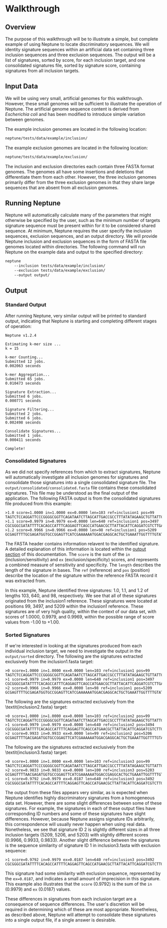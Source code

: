 # Walkthrough

## Overview

The purpose of this walkthrough will be to illustrate a simple, but complete example of using Neptune to locate discriminatory sequences. We will identity signature sequences within an artificial data set containing three inclusion sequences and three exclusion sequences. The output will be a list of signatures, sorted by score, for each inclusion target, and one consolidated signatures file, sorted by signature score, containing signatures from all inclusion targets.

## Input Data

We will be using very small, artificial genomes for this walkthrough. However, these small genomes will be sufficient to illustrate the operation of Neptune. The artificial genome sequence content is derived from *Escherichia coli* and has been modified to introduce simple variation between genomes.

The example inclusion genomes are located in the following location:

```bash
neptune/tests/data/example/inclusion/
```

The example exclusion genomes are located in the following location:

```bash
neptune/tests/data/example/exclusion/
```

The inclusion and exclusion directories each contain three FASTA format genomes. The genomes all have some insertions and deletions that differentiate them from each other. However, the three inclusion genomes primarily differ from the three exclusion genomes in that they share large sequences that are absent from all exclusion genomes.

## Running Neptune

Neptune will automatically calculate many of the parameters that might otherwise be specified by the user, such as the minimum number of targets signature sequence must be present within for it to be considered shared sequence. At minimum, Neptune requires the user specify the inclusion sequences, exclusion sequences, and an output directory. We will provide Neptune inclusion and exclusion sequences in the form of FASTA file genomes located within directories. The following command will run Neptune on the example data and output to the specified directory:

```bash
neptune
    --inclusion tests/data/example/inclusion/
    --exclusion tests/data/example/exclusion/
    --output output/
```

## Output

### Standard Output

After running Neptune, very similar output will be printed to standard output, indicating that Neptune is starting and completing different stages of operation:

```text
Neptune v1.2.4

Estimating k-mer size ...
k = 15

k-mer Counting...
Submitted 12 jobs.
0.002063 seconds

k-mer Aggregation...
Submitted 65 jobs.
0.010473 seconds

Signature Extraction...
Submitted 6 jobs.
0.000771 seconds

Signature Filtering...
Submitted 2 jobs.
Submitted 6 jobs.
0.002498 seconds

Consolidate Signatures...
Submitted 1 jobs.
0.000411 seconds

Complete!
```

### Consolidated Signatures

As we did not specify references from which to extract signatures, Neptune will automatically investigate all inclusion genomes for signatures and consolidate those signatures into a single consolidated signature file. The `output/consolidated/consolidated.fasta` file contains these consolidated signatures. This file may be understood as the final output of the application. The following FASTA output is from the consolidated signatures file produced from this example:

```text
>1.0 score=1.0000 in=1.0000 ex=0.0000 len=103 ref=inclusion1 pos=99
TAGTCTCCAGGATTCCCGGGGCGGTTCAGATAATCTTAGCATTGACCGCCTTTATATAGAAGCTGTTATTCAAGAAGC...
>1.1 score=0.9979 in=0.9979 ex=0.0000 len=640 ref=inclusion1 pos=3497
CGCGGGCGATATTTTCACAGCCATTTCAGGAGTTCAGCCATGAACGCTTATTACATTCAGGATCGTCTTGAGGCTCAG...
>1.2 score=0.9966 in=0.9966 ex=0.0000 len=98 ref=inclusion1 pos=5209
GCGAGTTTTGCGAGATGGTGCCGGAGTTCATCGAAAAAATGGACGAGGCACTGCTGAAATTGGTTTTGTATTTGGGGA...
```

The FASTA header contains information relavent to the identified signature. A detailed explanation of this information is located within the [output section](output/#sorted-signatures) of this documentation. The `score` is the sum of the `in` (inclusion/sensitivity) and `ex` (exclusion/specificity) scores, and represents a combined measure of sensitivity and specificity. The `length` describes the length of the signature in bases. The `ref` (reference) and `pos` (position) describe the location of the signature within the reference FASTA record it was extracted from.

In this example, Neptune identified three signatures: 1.0, 1.1, and 1.2 of lengths 103, 640, and 98, respectively. We see that all of these signatures originated from the inclusion1 reference. These signatures were located at positions 99, 3497, and 5209 within the inclusion1 reference. These signatures are of very high quality, within the context of our data set, with scores of 1.0000, 0.9979, and 0.9969, within the possible range of score values from -1.00 to +1.00.

### Sorted Signatures

If we're interested in looking at the signatures produced from each individual inclusion target, we need to investigate the output in the `output/sorted` directory. The following are the signatures extracted exclusively from the inclusion1.fasta target:

```text
>0 score=1.0000 in=1.0000 ex=0.0000 len=103 ref=inclusion1 pos=99
TAGTCTCCAGGATTCCCGGGGCGGTTCAGATAATCTTAGCATTGACCGCCTTTATATAGAAGCTGTTATTCAAGAAGC...
>1 score=0.9979 in=0.9979 ex=0.0000 len=640 ref=inclusion1 pos=3497
CGCGGGCGATATTTTCACAGCCATTTCAGGAGTTCAGCCATGAACGCTTATTACATTCAGGATCGTCTTGAGGCTCAG...
>2 score=0.9966 in=0.9966 ex=0.0000 len=98 ref=inclusion1 pos=5209
GCGAGTTTTGCGAGATGGTGCCGGAGTTCATCGAAAAAATGGACGAGGCACTGCTGAAATTGGTTTTGTATTTGGGGA...
```

The following are the signatures extracted exclusively from the \textit{inclusion2.fasta} target:

```text
>0 score=1.0000 in=1.0000 ex=0.0000 len=103 ref=inclusion2 pos=99
TAGTCTCCAGGATTCCCGGGGCGGTTCAGATAATCTTAGCATTGACCGCCTTTATATAGAAGCTGTTATTCAAGAAGC...
>1 score=0.9979 in=0.9979 ex=0.0000 len=640 ref=inclusion2 pos=3494
CGCGGGCGATATTTTCACAGCCATTTTCAGGAGTTCAGCCATGAACGCTTATTACATTCAGGATCGTCTTGAGGCTCA...
>2 score=0.9933 in=0.9933 ex=0.0000 len=99 ref=inclusion2 pos=5206
GCGAGTTTTGACGAGATGGTGCCGGAGTTCATCGAAAAAATGGACGAGGCACTGCTGAAATTGGTTTTGTATTTGGGG...
```

The following are the signatures extracted exclusively from the \textit{inclusion3.fasta} target:

```text
>0 score=1.0000 in=1.0000 ex=0.0000 len=103 ref=inclusion3 pos=99
TAGTCTCCAGGATTCCCGGGGCGGTTCAGATAATCTTAGCATTGACCGCCTTTATATAGAAGCTGTTATTCAAGAAGC...
>2 score=0.9833 in=0.9833 ex=0.0000 len=100 ref=inclusion3 pos=5203
GCGAGTTTTAACGAGATGGTGCCGGAGTTCATCGAAAAAATGGACCGAGGCACTGCTGAAATTGGTTTTGTATTTGGG...
>1 score=0.9792 in=0.9979 ex=0.0187 len=640 ref=inclusion3 pos=3492
CGCGGGCGATATTTTCACAGCCATTTTCAGGAGTTCAGCCATGAACGCTTATTACATTCAGGATCGTCTTGAGGCTCA...
```

The output from these files appears very similar, as is expected when Neptune identifies highly discriminatory signatures from a homogeneous data set. However, there are some slight differences between some of these signatures. For example, the signatures in each of these output files have corresponding ID numbers and some of these signatures have slight differences. However, because Neptune assigns signature IDs arbitrarily, this correspondence will usually never happen when using real data. Nonetheless, we see that signature ID 2 is slightly different sizes in all three inclusion targets (5209, 5206, and 5203) with slightly different scores (0.9966, 0.9933, 0.9833). Another slight difference between the signatures is the sequence similarity of signature ID 1 in inclusion3.fasta with exclusion sequence:

```text
>1 score=0.9792 in=0.9979 ex=0.0187 len=640 ref=inclusion3 pos=3492
CGCGGGCGATATTTTCACAGCCATTTTCAGGAGTTCAGCCATGAACGCTTATTACATTCAGGATCGTCTTGAGGCTCA...
```

This signature had some similarity with exclusion sequence, represented by the `ex=0.0187`, and indicates a small amount of imprecision in this signature. This example also illustrates that the `score` (0.9792) is the sum of the `in` (0.9979) and `ex` (0.0187) values.

These differences in signatures from each inclusion target are a consequence of sequence differences. The user's discretion will be required in determining which of these are most appropriate. Nonetheless, as described above, Neptune will attempt to consolidate these signatures into a single output file, if a single answer is desirable.
